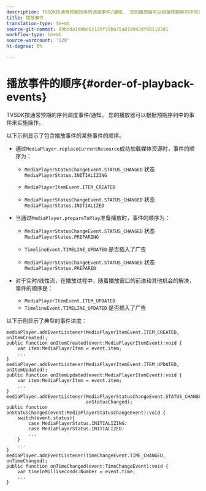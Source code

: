 ```yaml
---
description: TVSDK按通常预期的序列调度事件/通知。 您的播放器可以根据预期序列中的事件来实施操作。
title: 播放事件
translation-type: tm+mt
source-git-commit: 89bdda1d4bd5c126f19ba75a819942df901183d1
workflow-type: tm+mt
source-wordcount: '129'
ht-degree: 0%

---
```



# 播放事件的顺序{#order-of-playback-events}

TVSDK按通常预期的序列调度事件/通知。 您的播放器可以根据预期序列中的事件来实施操作。

<!--<a id="section_6E34A6C7936245D88DEB3315DA64598B"></a>-->

以下示例显示了包含播放事件的某些事件的顺序。

* 通过`MediaPlayer.replaceCurrentResource`成功加载媒体资源时，事件的顺序为：

   * `MediaPlayerStatusChangeEvent.STATUS_CHANGED` 状态  `MediaPlayerStatus.INITIALIZING`

   * `MediaPlayerItemEvent.ITEM_CREATED`
   * `MediaPlayerStatusChangeEvent.STATUS_CHANGED` 状态  `MediaPlayerStatus.INITIALIZED`

* 当通过`MediaPlayer.prepareToPlay`准备播放时，事件的顺序为：

   * `MediaPlayerStatusChangeEvent.STATUS_CHANGED` 状态  `MediaPlayerStatus.PREPARING`

   * `TimelineEvent.TIMELINE_UPDATED` 是否插入了广告
   * `MediaPlayerStatusChangeEvent.STATUS_CHANGED` 状态  `MediaPlayerStatus.PREPARED`

* 对于实时/线性流，在播放过程中，随着播放窗口的前进和其他机会的解决，事件的顺序是：

   * `MediaPlayerItemEvent.ITEM_UPDATED`
   * `TimelineEvent.TIMELINE_UPDATED` 是否插入了广告

<!--<a id="section_76C13548AF934868B70757CA5489E516"></a>-->

以下示例显示了典型的事件进度：

```
mediaPlayer.addEventListener(MediaPlayerItemEvent.ITEM_CREATED, onItemCreated); 
public function onItemCreated(event:MediaPlayerItemEvent):void { 
    var item:MediaPlayerItem = event.item; 
    ... 
} 
mediaPlayer.addEventListener(MediaPlayerItemEvent.ITEM_UPDATED, onItemUpdated); 
public function onItemUpdated(event:MediaPlayerItemEvent):void { 
    var item:MediaPlayerItem = event.item; 
    ... 
} 
mediaPlayer.addEventListener(MediaPlayerStatusChangeEvent.STATUS_CHANGED,  
                             onStatusChanged); 
public function onStatusChanged(event:MediaPlayerStatusChangeEvent):void { 
    switch(event.status){ 
        case MediaPlayerStatus.INITIALIZING: 
        case MediaPlayerStatus.INITIALIZED: 
        ... 
    } 
    ... 
} 
mediaPlayer.addEventListener(TimeChangeEvent.TIME_CHANGED, onTimeChanged); 
public function onTimeChanged(event:TimeChangeEvent):void { 
    var timeInMilliseconds:Number = event.time; 
    ... 
}
```


